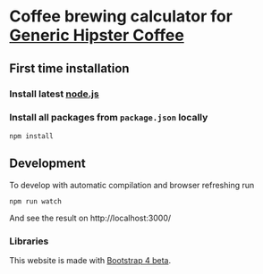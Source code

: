 # Coffee brewing calculator for [Generic Hipster Coffee](ghc.viktor.coreskill.tech)

## First time installation

### Install latest [node.js](https://nodejs.org/)

### Install all packages from `package.json` locally

```shell
npm install
```

## Development

To develop with automatic compilation and browser refreshing run

```shell
npm run watch
```

And see the result on http://localhost:3000/

<!--
## Build

To build everything once (in `/dist/` folder) 

```shell
gulp build
```

## CSS (Sass preprocessor)

`index.css` is compiled from `src/scss/index.scss` by [Sass](http://sass-lang.com/).


## HTML (Twig templates)

HTML is generated from [Twig.js](https://github.com/twigjs/twig.js/) templates (JavaScript impementation of Twig templating language) in `src/templates`.

Start templates that are not pages with `_`. Typically these are templates used for _include_ or _extend_.

Documentation for [Twig](https://twig.symfony.com/doc/2.x/templates.html).

_Warning: [Twig.js doesn't implement 100% of Twig](https://github.com/twigjs/twig.js/wiki/Implementation-Notes)._

There are some data about our coffees to be available in all templates, use `templates/data.json` for that.


## Static files (JavaScript, images, …)

Folders and files from `/src/static/` are just copied directly to `/dist/` folder.
-->

### Libraries

This website is made with [Bootstrap 4 beta](https://getbootstrap.com/).

<!--
Not necessary components are commented out to reduce final 'index.css' file size. 
If you need some other components, go to  `/src/index.scss` or `/src/_custom-bootstrap-variables.scss` and uncomment it.

See `gulpfile.js` for supported browsers.


### Deployment

Upload everything in `/dist/` folder to the server.
If you want to to deploy a new version, please contact me at danko.vktr at gmail.com.

#### Surge.sh

You can use [surge.sh](https://surge.sh) free service for that.

1. Install surge client `npm install --global surge`.
2. Run `surge` manually once in `/dist`: you will create an account with surge.sh.
3. Set your own domain in `gulpfile.js` (replace `https://my-first-website.surge.sh`).
4. From now on run `gulp deploy` whenever you want to publish a new version.
-->
